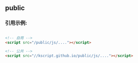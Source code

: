 ## public

### 引用示例:
``` html 

<!-- 自用 -->
<script src="/public/js/...."></script>

<!-- 公共 -->
<script src="//kscript.github.io/public/js/...."></script>
```
